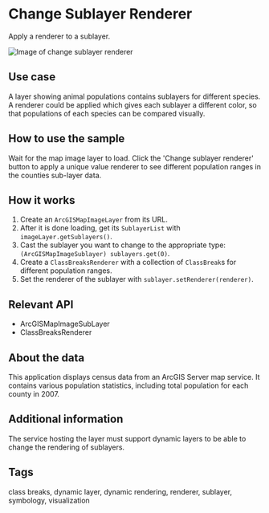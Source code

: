 # Change Sublayer Renderer

Apply a renderer to a sublayer.

![Image of change sublayer renderer](ChangeSublayerRenderer.png)

## Use case

A layer showing animal populations contains sublayers for different species. A renderer could be applied which gives each sublayer a different color, so that populations of each species can be compared visually.

## How to use the sample

Wait for the map image layer to load. Click the 'Change sublayer renderer' button to apply a unique value renderer to see different population ranges in the counties sub-layer data.

## How it works

1. Create an `ArcGISMapImageLayer` from its URL.
2. After it is done loading, get its `SublayerList` with `imageLayer.getSublayers()`.
3. Cast the sublayer you want to change to the appropriate type: `(ArcGISMapImageSublayer) sublayers.get(0)`.
4. Create a `ClassBreaksRenderer` with a collection of `ClassBreak`s for different population ranges.
5. Set the renderer of the sublayer with `sublayer.setRenderer(renderer)`.

## Relevant API

* ArcGISMapImageSubLayer
* ClassBreaksRenderer

## About the data

This application displays census data from an ArcGIS Server map service. It contains various population statistics, including total population for each county in 2007.

## Additional information

The service hosting the layer must support dynamic layers to be able to change the rendering of sublayers.

## Tags

class breaks, dynamic layer, dynamic rendering, renderer, sublayer, symbology, visualization
